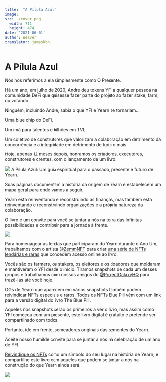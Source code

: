 ```yaml
---
title:  "A Pílula Azul"
image:
src: ./cover.png
  width: 711
  height: 474
date: '2021-06-01'
author: Weaver
translator: jameskbh
---
```


# A Pílula Azul

Nós nos referimos a ela simplesmente como O Presente.

Há um ano, em julho de 2020, Andre deu tokens YFI a qualquer pessoa na comunidade DeFi que quisesse fazer parte do projeto ao fazer stake, farm, ou votando.

Ninguém, incluindo Andre, sabia o que YFI e Yearn se tornariam...

Uma blue chip do DeFi.

Um ímã para talentos e bilhões em TVL.

Um coletivo de construtores que valorizam a colaboração em detrimento da concorrência e a integridade em detrimento de tudo o mais.

Hoje, apenas 12 meses depois, honramos os criadores, executores, construtores e crentes, com o lançamento de um livro:

![](image1.png?w=1400&h=787)
A Pílula Azul: Um guia espiritual para o passado, presente e futuro de Yearn.

Suas páginas documentam a história da origem de Yearn e estabelecem um mapa geral para onde vamos a seguir.

Yearn está reinventando e reconstruindo as finanças, mas também está reinventando e reconstruindo organizações e a própria natureza da colaboração.

O livro é um convite para você se juntar a nós na terra das infinitas possibilidades e contribuir para a jornada à frente.

![](image2.png?w=700&h=700)

Para homenagear as lendas que participaram do Yearn durante o Ano Um, trabalhamos com o artista [@ZemmNFT](https://twitter.com/Zemm_NFT) para criar [uma série de NFTs lendárias e raras](https://galaxy.eco/yearn) que concedem acesso online ao livro.

Vocês são os farmers, os stakers, os eleitores e os doadores que moldaram e mantiveram o YFI desde o início. Tiramos snapshots de cada um desses grupos e trabalhamos com nossos amigos do [@ProjectGalaxyHQ](https://twitter.com/ProjectGalaxyHQ) para trazê-las até você hoje.

OGs de Yearn que aparecem em vários snapshots também podem reivindicar NFTs especiais e raros. Todos os NFTs Blue Pill vêm com um link para a versão digital do livro The Blue Pill.

Aqueles nos snapshots serão os primeiros a ver o livro, mas assim como YFI começou com um presente, este livro digital é gratuito e pretende ser compartilhado com todos.

Portanto, ide em frente, semeadores originais das sementes do Yearn.

Aceite nosso humilde convite para se juntar a nós na celebração de um ano de YFI.

[Reivindique os NFTs](https://galaxy.eco/yearn) como um símbolo do seu lugar na história de Yearn, e compartilhe este livro com aqueles que podem se juntar a nós na construção do que Yearn ainda será.

![](image3.jpg?w=700&h=231)
